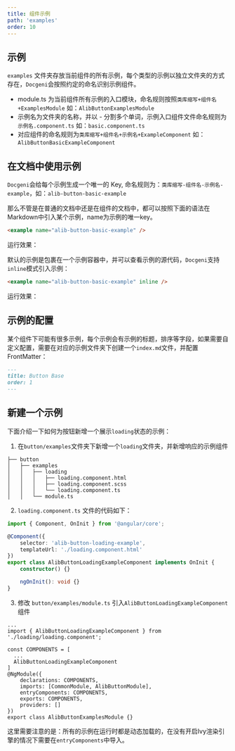 ```yaml
---
title: 组件示例
path: 'examples'
order: 10
---
```


## 示例
`examples` 文件夹存放当前组件的所有示例，每个类型的示例以独立文件夹的方式存在，`Docgeni`会按照约定的命名识别示例组件。
- module.ts 为当前组件所有示例的入口模块，命名规则按照`类库缩写+组件名+ExamplesModule` 如：`AlibButtonExamplesModule`
- 示例名为文件夹的名称，并以 - 分割多个单词，示例入口组件文件命名规则为`示例名.component.ts` 如：`basic.component.ts`
- 对应组件的命名规则为`类库缩写+组件名+示例名+ExampleComponent` 如：`AlibButtonBasicExampleComponent`

## 在文档中使用示例
`Docgeni`会给每个示例生成一个唯一的 Key, 命名规则为：`类库缩写-组件名-示例名-example`，如：`alib-button-basic-example`

那么不管是在普通的文档中还是在组件的文档中，都可以按照下面的语法在Markdown中引入某个示例，name为示例的唯一key。

```html
<example name="alib-button-basic-example" />
```
运行效果：
<example name="alib-button-basic-example" />

默认的示例是包裹在一个示例容器中，并可以查看示例的源代码，`Docgeni`支持`inline`模式引入示例：

```html
<example name="alib-button-basic-example" inline />
```
运行效果：
<example name="alib-button-basic-example" inline />

## 示例的配置

某个组件下可能有很多示例，每个示例会有示例的标题，排序等字段，如果需要自定义配置，需要在对应的示例文件夹下创建一个`index.md`文件，并配置 FrontMatter：
```markdown
---
title: Button Base
order: 1
---
```

## 新建一个示例
下面介绍一下如何为按钮新增一个展示`loading`状态的示例：

1. 在`button/examples`文件夹下新增一个`loading`文件夹，并新增响应的示例组件

```
├── button
│   ├── examples
│   │   ├── loading
│   │   │   ├── loading.component.html
│   │   │   ├── loading.component.scss
│   │   │   └── loading.component.ts
│   │   └── module.ts
```

2. `loading.component.ts` 文件的代码如下：

```ts
import { Component, OnInit } from '@angular/core';

@Component({
    selector: 'alib-button-loading-example',
    templateUrl: './loading.component.html'
})
export class AlibButtonLoadingExampleComponent implements OnInit {
    constructor() {}

    ngOnInit(): void {}
}

```
3. 修改 `button/examples/module.ts` 引入`AlibButtonLoadingExampleComponent`组件

```
...
import { AlibButtonLoadingExampleComponent } from './loading/loading.component';

const COMPONENTS = [
  ...
  AlibButtonLoadingExampleComponent
]
@NgModule({
    declarations: COMPONENTS,
    imports: [CommonModule, AlibButtonModule],
    entryComponents: COMPONENTS,
    exports: COMPONENTS,
    providers: []
})
export class AlibButtonExamplesModule {}

```

这里需要注意的是：所有的示例在运行时都是动态加载的，在没有开启Ivy渲染引擎的情况下需要在`entryComponents`中导入。


